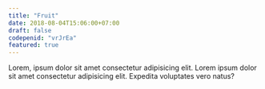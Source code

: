 ```yaml
---
title: "Fruit"
date: 2018-08-04T15:06:00+07:00
draft: false
codepenid: "vrJrEa"
featured: true
---
```



Lorem, ipsum dolor sit amet consectetur adipisicing elit. Lorem ipsum dolor sit amet consectetur adipisicing elit. Expedita voluptates vero natus?
